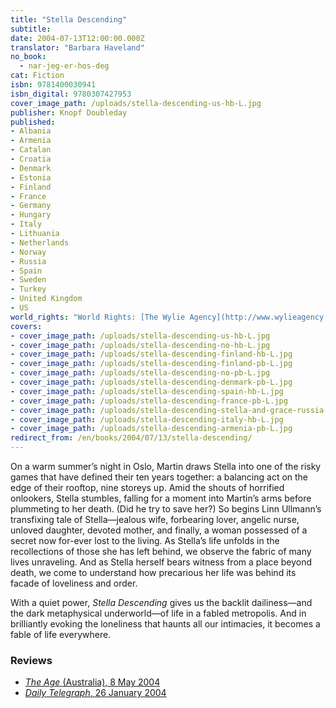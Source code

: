```yaml
---
title: "Stella Descending"
subtitle:
date: 2004-07-13T12:00:00.000Z
translator: "Barbara Haveland"
no_book:
  - nar-jeg-er-hos-deg
cat: Fiction
isbn: 9781400030941
isbn_digital: 9780307427953
cover_image_path: /uploads/stella-descending-us-hb-L.jpg
publisher: Knopf Doubleday
published:
- Albania
- Armenia
- Catalan
- Croatia
- Denmark
- Estonia
- Finland
- France
- Germany
- Hungary
- Italy
- Lithuania
- Netherlands
- Norway
- Russia
- Spain
- Sweden
- Turkey
- United Kingdom
- US
world_rights: "World Rights: [The Wylie Agency](http://www.wylieagency.com/)"
covers:
- cover_image_path: /uploads/stella-descending-us-hb-L.jpg  
- cover_image_path: /uploads/stella-descending-no-hb-L.jpg  
- cover_image_path: /uploads/stella-descending-finland-hb-L.jpg  
- cover_image_path: /uploads/stella-descending-finland-pb-L.jpg  
- cover_image_path: /uploads/stella-descending-no-pb-L.jpg  
- cover_image_path: /uploads/stella-descending-denmark-pb-L.jpg  
- cover_image_path: /uploads/stella-descending-spain-hb-L.jpg  
- cover_image_path: /uploads/stella-descending-france-pb-L.jpg  
- cover_image_path: /uploads/stella-descending-stella-and-grace-russia-hb-L.jpg  
- cover_image_path: /uploads/stella-descending-italy-hb-L.jpg  
- cover_image_path: /uploads/stella-descending-armenia-pb-L.jpg
redirect_from: /en/books/2004/07/13/stella-descending/
---
```

On a warm summer’s night in Oslo, Martin draws Stella into one of the risky games that have defined their ten years together: a balancing act on the edge of their rooftop, nine storeys up. Amid the shouts of horrified onlookers, Stella stumbles, falling for a moment into Martin’s arms before plummeting to her death. (Did he try to save her?) So begins Linn Ullmann’s transfixing tale of Stella—jealous wife, forbearing lover, angelic nurse, unloved daughter, devoted mother, and finally, a woman possessed of a secret now for-ever lost to the living. As Stella’s life unfolds in the recollections of those she has left behind, we observe the fabric of many lives unraveling. And as Stella herself bears witness from a place beyond death, we come to understand how precarious her life was behind its facade of loveliness and order.

 With a quiet power,  *Stella Descending* gives us the backlit dailiness—and the dark metaphysical underworld—of life in a fabled metropolis. And in brilliantly evoking the loneliness that haunts all our intimacies, it becomes a fable of life everywhere.

### Reviews

- [*The Age* (Australia), 8 May 2004](/assets/files/Age-08-05-2004.pdf)  
- [*Daily Telegraph*, 26 January 2004](/assets/files/Telegraph-26-01-2004.pdf)
